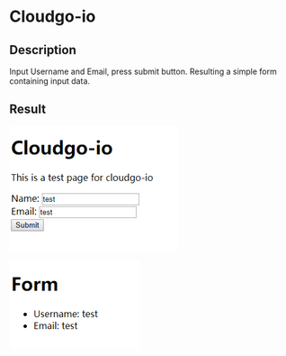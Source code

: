 # Cloudgo-io
## Description
Input Username and Email, press submit button.
Resulting a simple form containing input data.

## Result

![1542423888978](README.assets/1542423888978.png)

![1542423906581](README.assets/1542423906581.png)